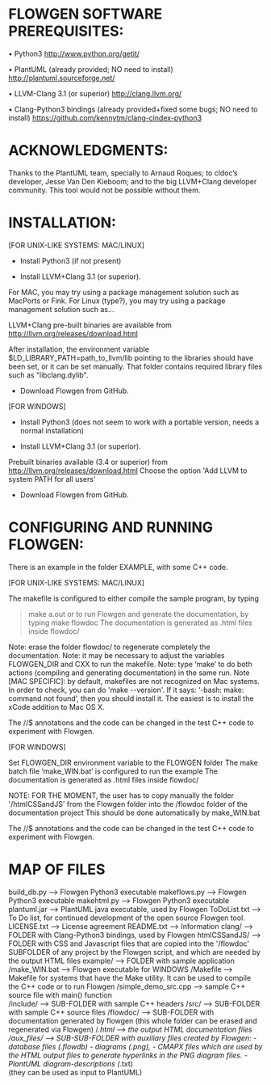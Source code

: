 FLOWGEN SOFTWARE PREREQUISITES:
=====

• Python3 
http://www.python.org/getit/

• PlantUML (already provided; NO need to install)
http://plantuml.sourceforge.net/

• LLVM-Clang 3.1 (or superior) 
http://clang.llvm.org/

• Clang-Python3 bindings (already provided+fixed some bugs; NO need to install)
https://github.com/kennytm/clang-cindex-python3


ACKNOWLEDGMENTS:
=====
Thanks to the PlantUML team, specially to Arnaud Roques; to cldoc’s developer, Jesse Van Den Kieboom; 
and to the big LLVM+Clang developer community. This tool would not be possible without them.


INSTALLATION:
=====

[FOR UNIX-LIKE SYSTEMS: MAC/LINUX]

- Install Python3 (if not present)

- Install LLVM+Clang 3.1 (or superior). 

For MAC, you may try using a package management solution such as MacPorts or Fink.
For Linux (type?), you may try using a package management solution such as…

LLVM+Clang pre-built binaries are available from
http://llvm.org/releases/download.html

After installation, the environment variable
$LD_LIBRARY_PATH=path_to_llvm/lib
pointing to the libraries should have been set, or it can be set manually.
That folder contains required library files such as "libclang.dylib". 

- Download Flowgen from GitHub.


[FOR WINDOWS]

- Install Python3 (does not seem to work with a portable version, needs a normal installation)

- Install LLVM+Clang 3.1 (or superior). 

Prebuilt binaries available (3.4 or superior) from
http://llvm.org/releases/download.html
Choose the option 'Add LLVM to system PATH for all users’

- Download Flowgen from GitHub.



CONFIGURING AND RUNNING FLOWGEN:
=====

There is an example in the folder EXAMPLE, with some C++ code. 

[FOR UNIX-LIKE SYSTEMS: MAC/LINUX]

The makefile is configured to either compile the sample program, by typing
> make a.out
or to run Flowgen and generate the documentation, by typing
> make flowdoc
The documentation is generated as .html files inside flowdoc/

Note: erase the folder flowdoc/ to regenerate completely the documentation.
Note: it may be necessary to adjust the variables FLOWGEN_DIR and CXX to run the makefile. 
Note: type ‘make’ to do both actions (compiling and generating documentation) in the same run.
Note [MAC SPECIFIC]: by default, makefiles are not recognized on Mac systems. In order to check, 
      you can do 'make --version'. If it says: ‘-bash: make: command not found’, then you should install it. 
      The easiest is to install the xCode addition to Mac OS X. 

The //$ annotations and the code can be changed in the test C++ code to experiment with Flowgen.

[FOR WINDOWS]

Set FLOWGEN_DIR environment variable to the FLOWGEN folder
The make batch file ‘make_WIN.bat’ is configured to run the example
The documentation is generated as .html files inside flowdoc/

NOTE: FOR THE MOMENT, the user has to copy manually the folder '/htmlCSSandJS' from the Flowgen folder
      into the /flowdoc folder of the documentation project
      This should be done automatically by make_WIN.bat

The //$ annotations and the code can be changed in the test C++ code to experiment with Flowgen.



MAP OF FILES
=====

build_db.py —> Flowgen Python3 executable
makeflows.py —> Flowgen Python3 executable
makehtml.py —> Flowgen Python3 executable
plantuml.jar —> PlantUML java executable, used by Flowgen
ToDoList.txt —> To Do list, for continued development of the open source Flowgen tool.
LICENSE.txt —> License agreement
README.txt —> Information
clang/ —> FOLDER with Clang-Python3 bindings, used by Flowgen
htmlCSSandJS/ --> FOLDER with CSS and Javascript files that are copied 
                  into the '/flowdoc' SUBFOLDER of any project by the Flowgen script, 
                  and which are needed by the output HTML files
example/  —> FOLDER with sample application
      /make_WIN.bat —> Flowgen executable for WINDOWS
      /Makefile —> Makefile for systems that have the Make utility. 
                   It can be used to compile the C++ code or to run Flowgen
      /simple_demo_src.cpp —> sample C++ source file with main() function  
      /include/ —> SUB-FOLDER with sample C++  headers
      /src/ —> SUB-FOLDER with sample C++  source files
      /flowdoc/ —> SUB-FOLDER with documentation generated by flowgen 
                   (this whole folder can be erased and regenerated via Flowgen)
              /*.html —> the output HTML documentation files
              /aux_files/ —> SUB-SUB-FOLDER with auxiliary files created by Flowgen: 
                             - database files (.flowdb)
                             - diagrams (.png), 
                             - CMAPX files which are used by the HTML output files 
                               to generate hyperlinks in the PNG diagram files.
                             - PlantUML diagram-descriptions (*.txt)  
                               (they can be used as input to PlantUML)




